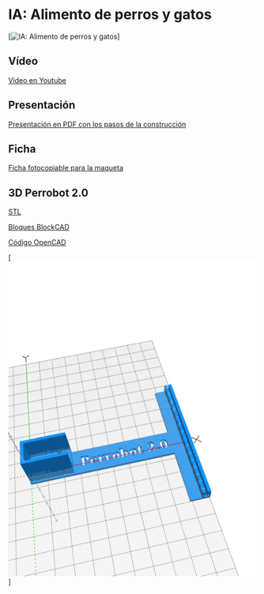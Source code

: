# IA: Alimento de perros y gatos
[![IA: Alimento de perros y gatos](https://github.com/lobotic/Proyectitos/blob/master/Echidna/IA_Perro_Gato/IA_Perro_Gato.jpg)]

## Vídeo
[Video en Youtube](https://www.youtube.com/watch?v=cfjouotJt2o)

## Presentación
[Presentación en PDF con los pasos de la construcción](https://github.com/lobotic/Proyectitos/blob/master/Echidna/IA_Perro_Gato/IA-Perro-Gato.pdf)

## Ficha
[Ficha fotocopiable para la maqueta](https://github.com/lobotic/Proyectitos/blob/master/Echidna/IA_Perro_Gato/Ficha_Perro_Gato.pdf)

## 3D Perrobot 2.0
[STL](https://github.com/lobotic/Proyectitos/blob/master/Echidna/IA_Perro_Gato/Perrobot20.stl)

[Bloques BlockCAD](https://github.com/lobotic/Proyectitos/blob/master/Echidna/IA_Perro_Gato/Perrobot20.xml)

[Código OpenCAD](https://github.com/lobotic/Proyectitos/blob/master/Echidna/IA_Perro_Gato/Perrobot20.scad)

[![Perrobot 2.0](https://github.com/lobotic/Proyectitos/blob/master/Echidna/IA_Perro_Gato/Perrobot20.jpg)]
